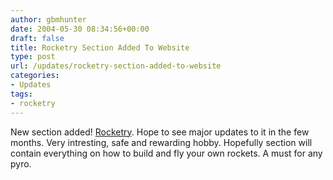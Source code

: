 ```yaml
---
author: gbmhunter
date: 2004-05-30 08:34:56+00:00
draft: false
title: Rocketry Section Added To Website
type: post
url: /updates/rocketry-section-added-to-website
categories:
- Updates
tags:
- rocketry
---
```


New section added! [Rocketry](/pyrotechnics/rocketry). Hope to see major updates to it in the few months. Very intresting, safe and rewarding hobby. Hopefully section will contain everything on how to build and fly your own rockets. A must for any pyro.

